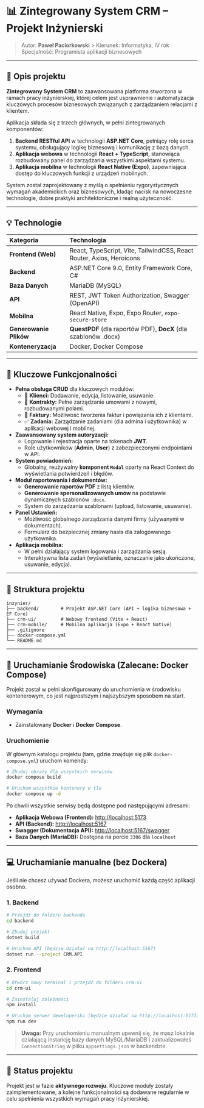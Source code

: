 # 📊 Zintegrowany System CRM – Projekt Inżynierski

> Autor: **Paweł Paciorkowski** > Kierunek: Informatyka, IV rok  
> Specjalność: Programista aplikacji biznesowych

---

## 🧩 Opis projektu

**Zintegrowany System CRM** to zaawansowana platforma stworzona w ramach pracy inżynierskiej, której celem jest usprawnienie i automatyzacja kluczowych procesów biznesowych związanych z zarządzaniem relacjami z klientem.

Aplikacja składa się z trzech głównych, w pełni zintegrowanych komponentów:
1.  **Backend RESTful API** w technologii **ASP.NET Core**, pełniący rolę serca systemu, obsługujący logikę biznesową i komunikację z bazą danych.
2.  **Aplikacja webowa** w technologii **React + TypeScript**, stanowiąca rozbudowany panel do zarządzania wszystkimi aspektami systemu.
3.  **Aplikacja mobilna** w technologii **React Native (Expo)**, zapewniająca dostęp do kluczowych funkcji z urządzeń mobilnych.

System został zaprojektowany z myślą o spełnieniu rygorystycznych wymagań akademickich oraz biznesowych, kładąc nacisk na nowoczesne technologie, dobre praktyki architektoniczne i realną użyteczność.

---

## 💡 Technologie

| Kategoria | Technologia |
| :--- | :--- |
| **Frontend (Web)** | React, TypeScript, Vite, TailwindCSS, React Router, Axios, Heroicons |
| **Backend** | ASP.NET Core 9.0, Entity Framework Core, C# |
| **Baza Danych** | MariaDB (MySQL) |
| **API** | REST, JWT Token Authorization, Swagger (OpenAPI) |
| **Mobilna** | React Native, Expo, Expo Router, `expo-secure-store` |
| **Generowanie Plików** | **QuestPDF** (dla raportów PDF), **DocX** (dla szablonów .docx) |
| **Konteneryzacja** | Docker, Docker Compose |

---

## 📌 Kluczowe Funkcjonalności

-   **Pełna obsługa CRUD** dla kluczowych modułów:
    -   👥 **Klienci:** Dodawanie, edycja, listowanie, usuwanie.
    -   📑 **Kontrakty:** Pełne zarządzanie umowami z nowymi, rozbudowanymi polami.
    -   🧾 **Faktury:** Możliwość tworzenia faktur i powiązania ich z klientami.
    -   ✅ **Zadania:** Zarządzanie zadaniami (dla admina i użytkownika) w aplikacji webowej i mobilnej.
-   **Zaawansowany system autoryzacji:**
    -   Logowanie i rejestracja oparte na tokenach **JWT**.
    -   Role użytkowników (**Admin**, **User**) z zabezpieczonymi endpointami w API.
-   **System powiadomień:**
    -   Globalny, reużywalny **komponent `Modal`** oparty na React Context do wyświetlania potwierdzeń i błędów.
-   **Moduł raportowania i dokumentów:**
    -   **Generowanie raportów PDF** z listą klientów.
    -   **Generowanie spersonalizowanych umów** na podstawie dynamicznych szablonów `.docx`.
    -   System do zarządzania szablonami (upload, listowanie, usuwanie).
-   **Panel Ustawień:**
    -   Możliwość globalnego zarządzania danymi firmy (używanymi w dokumentach).
    * Formularz do bezpiecznej zmiany hasła dla zalogowanego użytkownika.
-   **Aplikacja mobilna:**
    -   W pełni działający system logowania i zarządzania sesją.
    -   Interaktywna lista zadań (wyświetlanie, oznaczanie jako ukończone, usuwanie, edycja).

---

## 📂 Struktura projektu

```
inzynier/
├── backend/        # Projekt ASP.NET Core (API + logika biznesowa + EF Core)
├── crm-ui/         # Webowy frontend (Vite + React)
├── crm-mobile/     # Mobilna aplikacja (Expo + React Native)
├── .gitignore
├── docker-compose.yml
└── README.md
```

---

## 🐳 Uruchamianie Środowiska (Zalecane: Docker Compose)

Projekt został w pełni skonfigurowany do uruchomienia w środowisku kontenerowym, co jest najprostszym i najszybszym sposobem na start.

### Wymagania
- Zainstalowany **Docker** i **Docker Compose**.

### Uruchomienie
W głównym katalogu projektu (tam, gdzie znajduje się plik `docker-compose.yml`) uruchom komendy:

```bash
# Zbuduj obrazy dla wszystkich serwisów
docker compose build

# Uruchom wszystkie kontenery w tle
docker compose up -d
```
Po chwili wszystkie serwisy będą dostępne pod następującymi adresami:

-   **Aplikacja Webowa (Frontend):** [http://localhost:5173](http://localhost:5173)
-   **API (Backend):** [http://localhost:5167](http://localhost:5167)
-   **Swagger (Dokumentacja API):** [http://localhost:5167/swagger](http://localhost:5167/swagger)
-   **Baza Danych (MariaDB):** Dostępna na porcie `3306` dla `localhost`

---

## 💻 Uruchamianie manualne (bez Dockera)

Jeśli nie chcesz używać Dockera, możesz uruchomić każdą część aplikacji osobno.

### 1. Backend
```bash
# Przejdź do folderu backendu
cd backend

# Zbuduj projekt
dotnet build

# Uruchom API (będzie działać na http://localhost:5167)
dotnet run --project CRM.API
```

### 2. Frontend
```bash
# Otwórz nowy terminal i przejdź do folderu crm-ui
cd crm-ui

# Zainstaluj zależności
npm install

# Uruchom serwer deweloperski (będzie działać na http://localhost:5173)
npm run dev
```
> **Uwaga:** Przy uruchomieniu manualnym upewnij się, że masz lokalnie działającą instancję bazy danych MySQL/MariaDB i zaktualizowałeś `ConnectionString` w pliku `appsettings.json` w backendzie.

---

## 🚧 Status projektu

Projekt jest w fazie **aktywnego rozwoju**. Kluczowe moduły zostały zaimplementowane, a kolejne funkcjonalności są dodawane regularnie w celu spełnienia wszystkich wymagań pracy inżynierskiej.